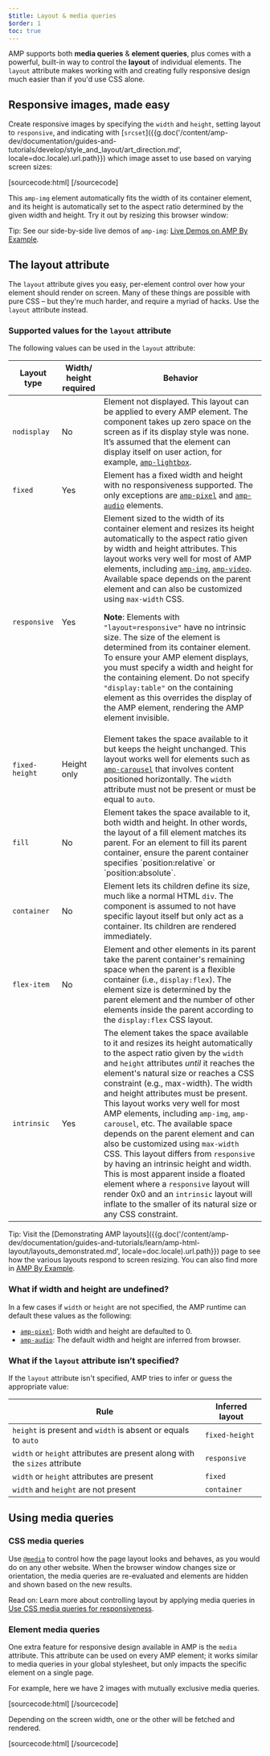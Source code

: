 ```yaml
---
$title: Layout & media queries
$order: 1
toc: true
---
```




AMP supports both **media queries** &amp; **element queries**, plus comes with a powerful, built-in way to control the **layout** of individual elements. The `layout` attribute makes working with and creating fully responsive design much easier than if you'd use CSS alone.

## Responsive images, made easy

Create responsive images by specifying the `width` and `height`, setting layout to `responsive`,
and indicating with [`srcset`]({{g.doc('/content/amp-dev/documentation/guides-and-tutorials/develop/style_and_layout/art_direction.md', locale=doc.locale).url.path}})
which image asset to use based on varying screen sizes:

[sourcecode:html]
<amp-img
    src="/img/narrow.jpg"
    srcset="/img/wide.jpg 640w,
           /img/narrow.jpg 320w"
    width="1698"
    height="2911"
    layout="responsive"
    alt="an image">
</amp-img>
[/sourcecode]

This `amp-img` element automatically fits the width
of its container element,
and its height is automatically set to the aspect ratio
determined by the given width and height. Try it out by resizing this browser window:

<amp-img src="/static/img/background.jpg" width="1920" height="1080" layout="responsive"></amp-img>

Tip: See our side-by-side live demos of `amp-img`: [Live Demos on AMP By Example](https://ampbyexample.com/components/amp-img/).

## The layout attribute

The `layout` attribute gives you easy, per-element control over how your element
should render on screen. Many of these things are possible with pure CSS – but
they're much harder, and require a myriad of hacks. Use the `layout` attribute instead.

### Supported values for  the `layout` attribute

The following values can be used in the `layout` attribute:

<table>
  <thead>
    <tr>
      <th data-th="Layout type" class="col-thirty">Layout type</th>
      <th data-th="Width/height required" class="col-twenty">Width/<br>height required</th>
      <th data-th="Behavior">Behavior</th>
    </tr>
  </thead>
  <tbody>
    <tr>
      <td data-th="Layout type"><code>nodisplay</code></td>
      <td data-th="Description">No</td>
      <td data-th="Behavior">Element not displayed. This layout can be applied to every AMP element. The component takes up zero space on the screen as if its display style was none. It’s assumed that the element can display itself on user action, for example, <a href="/docs/reference/components/amp-lightbox.html"><code>amp-lightbox</code></a>.</td>
    </tr>
    <tr>
      <td data-th="Layout type"><code>fixed</code></td>
      <td data-th="Description">Yes</td>
      <td data-th="Behavior">Element has a fixed width and height with no responsiveness supported. The only exceptions are <a href="/docs/reference/components/amp-pixel.html"><code>amp-pixel</code></a> and <a href="/docs/reference/components/amp-audio.html"><code>amp-audio</code></a> elements.</td>
    </tr>
    <tr>
      <td data-th="Layout type"><code>responsive</code></td>
      <td data-th="Description">Yes</td>
      <td data-th="Behavior">Element sized to the width of its container element and resizes its height automatically to the aspect ratio given by width and height attributes. This layout works very well for most of AMP elements, including <a href="/docs/reference/components/amp-img.html"><code>amp-img</code></a>, <a href="/docs/reference/components/amp-video.html"><code>amp-video</code></a>. Available space depends on the parent element and can also be customized using <code>max-width</code> CSS.<p><strong>Note</strong>: Elements with <code>"layout=responsive"</code> have no intrinsic size. The size of the element is determined from its container element. To ensure your AMP element displays, you must specify a width and height for the  containing element. Do not specify <code>"display:table"</code> on the containing element as this overrides the display of the AMP element, rendering the AMP element invisible.</p></td>
    </tr>
    <tr>
      <td data-th="Layout type"><code>fixed-height</code></td>
      <td data-th="Description">Height only</td>
      <td data-th="Behavior">Element takes the space available to it but keeps the height unchanged. This layout works well for elements such as <a href="/docs/reference/components/amp-carousel.html"><code>amp-carousel</code></a> that involves content positioned horizontally. The <code>width</code> attribute must not be present or must be equal to <code>auto</code>.</td>
    </tr>
    <tr>
      <td data-th="Layout type"><code>fill</code></td>
      <td data-th="Description">No</td>
      <td data-th="Behavior">Element takes the space available to it, both width and height. In other words, the layout of a fill element matches its parent. For an element to fill its parent container, ensure the parent container specifies `position:relative` or `position:absolute`.</td>
    </tr>
    <tr>
      <td data-th="Layout type"><code>container</code></td>
      <td data-th="Description">No</td>
      <td data-th="Behavior">Element lets its children define its size, much like a normal HTML <code>div</code>. The component is assumed to not have specific layout itself but only act as a container. Its children are rendered immediately.</td>
    </tr>
    <tr>
      <td data-th="Layout type"><code>flex-item</code></td>
      <td data-th="Description">No</td>
      <td data-th="Behavior">Element and other elements in its parent take the parent container's remaining space when the parent is a flexible container (i.e., <code>display:flex</code>). The element size is determined by the parent element and the number of other elements inside the parent according to the <code>display:flex</code> CSS layout.</td>
    </tr>
    <tr>
      <td data-th="Layout type"><code>intrinsic</code></td>
      <td data-th="Description">Yes</td>
      <td data-th="Behavior">The element takes the space available to it and resizes its height automatically to the aspect ratio given by the <code>width</code> and <code>height</code> attributes <em>until</em> it reaches the element's natural size or reaches a CSS constraint (e.g., max-width). The width and height attributes must be present. This layout works very well for most AMP elements, including <code>amp-img</code>, <code>amp-carousel</code>, etc. The available space depends on the parent element and can also be customized using <code>max-width</code> CSS. This layout differs from <code>responsive</code> by having an intrinsic height and width. This is most apparent inside a floated element where a <code>responsive</code> layout will render 0x0 and an <code>intrinsic</code> layout will inflate to the smaller of its natural size or any CSS constraint. </td>
    </tr>
  </tbody>
</table>

Tip: Visit the [Demonstrating AMP layouts]({{g.doc('/content/amp-dev/documentation/guides-and-tutorials/learn/amp-html-layout/layouts_demonstrated.md', locale=doc.locale).url.path}}) page to see how the various layouts respond to screen resizing. You can also find more in [AMP By Example](https://ampbyexample.com/advanced/layout_system/).


### What if width and height are undefined?

In a few cases if `width` or `height` are not specified,
the AMP runtime can default these values as the following:

* [`amp-pixel`](/docs/reference/components/amp-pixel.html): Both width and height are defaulted to 0.
* [`amp-audio`](/docs/reference/components/amp-audio.html): The default width and height are inferred from browser.

### What if the <code>layout</code> attribute isn’t specified?

If the <code>layout</code> attribute isn't specified, AMP tries to infer or guess
the appropriate value:

<table>
  <thead>
    <tr>
      <th data-th="Rule">Rule</th>
      <th data-th="Inferred layout" class="col-thirty">Inferred layout</th>
    </tr>
  </thead>
  <tbody>
    <tr>
      <td data-th="Rule"><code>height</code> is present and <code>width</code> is absent or equals to <code>auto</code></td>
      <td data-th="Inferred layout"><code>fixed-height</code></td>
    </tr>
    <tr>
      <td data-th="Rule"><code>width</code> or <code>height</code> attributes are present along with the <code>sizes</code> attribute</td>
      <td data-th="Inferred layout"><code>responsive</code></td>
    </tr>
    <tr>
      <td data-th="Rule"><code>width</code> or <code>height</code> attributes are present</td>
      <td data-th="Inferred layout"><code>fixed</code></td>
    </tr>
    <tr>
      <td data-th="Rule"><code>width</code> and <code>height</code> are not present</td>
      <td data-th="Inferred layout"><code>container</code></td>
    </tr>
  </tbody>
</table>

## Using media queries

### CSS media queries

Use [`@media`](https://developer.mozilla.org/en-US/docs/Web/CSS/@media)
to control how the page layout looks and behaves, as you would do on any other website.
When the browser window changes size or orientation,
the media queries are re-evaluated and elements are hidden and shown
based on the new results.

Read on: Learn more about controlling layout by applying media queries in [Use CSS media queries for responsiveness](https://developers.google.com/web/fundamentals/design-and-ui/responsive/fundamentals/use-media-queries?hl=en).

### Element media queries

One extra feature for responsive design available in AMP is the `media` attribute.
This attribute can be used on every AMP element;
it works similar to media queries in your global stylesheet,
but only impacts the specific element on a single page.

For example, here we have 2 images with mutually exclusive media queries.

[sourcecode:html]
<amp-img
    media="(min-width: 650px)"
    src="wide.jpg"
    width=466
    height=355
    layout="responsive">
</amp-img>
[/sourcecode]

Depending on the screen width, one or the other will be fetched and rendered.

[sourcecode:html]
<amp-img
    media="(max-width: 649px)"
    src="narrow.jpg"
    width=527
    height=193
    layout="responsive">
</amp-img>
[/sourcecode]
